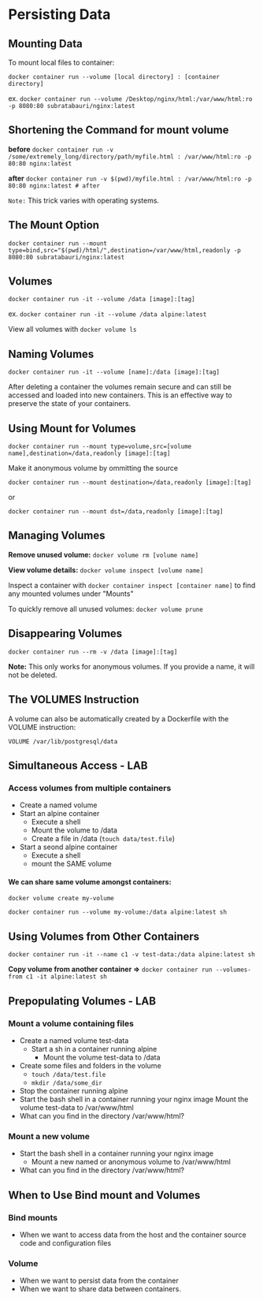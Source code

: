# Persisting Data

## Mounting Data

To mount local files to container:

`docker container run --volume [local directory] : [container directory]`

ex.
`docker container run --volume /Desktop/nginx/html:/var/www/html:ro -p 8080:80 subratabauri/nginx:latest`


## Shortening the Command for mount volume

**before** `docker container run -v /some/extremely_long/directory/path/myfile.html : /var/www/html:ro -p 80:80 nginx:latest`

**after** `docker container run -v $(pwd)/myfile.html : /var/www/html:ro -p 80:80 nginx:latest # after`

`Note:` This trick varies with operating systems.


## The Mount Option

`docker container run --mount type=bind,src="$(pwd)/html/",destination=/var/www/html,readonly -p 8080:80 subratabauri/nginx:latest`


## Volumes

`docker container run -it --volume /data [image]:[tag]`

ex. `docker container run -it --volume /data alpine:latest`

View all volumes with `docker volume ls`


## Naming Volumes

`docker container run -it --volume [name]:/data [image]:[tag]`

After deleting a container the volumes remain secure and can still be accessed and loaded into new containers. This is an effective way to preserve the state of your containers.

## Using Mount for Volumes
`docker container run --mount type=volume,src=[volume name],destination=/data,readonly [image]:[tag]`

Make it anonymous volume by ommitting the source

`docker container run --mount destination=/data,readonly [image]:[tag]`

or

`docker container run --mount dst=/data,readonly [image]:[tag]`


## Managing Volumes

**Remove unused volume:** `docker volume rm [volume name]`

**View volume details:** `docker volume inspect [volume name]`

Inspect a container with `docker container inspect [container name]` to find any mounted volumes under "Mounts"

To quickly remove all unused volumes: `docker volume prune`


## Disappearing Volumes

`docker container run --rm -v /data [image]:[tag]`

**Note:** This only works for anonymous volumes. If you provide a name, it will not be deleted.

## The VOLUMES Instruction

A volume can also be automatically created by a Dockerfile with the VOLUME instruction: 

`VOLUME /var/lib/postgresql/data`


## Simultaneous Access - LAB
### Access volumes from multiple containers
- Create a named volume
- Start an alpine container
  - Execute a shell
  - Mount the volume to /data
  - Create a file in /data (`touch data/test.file`)
- Start a seond alpine container
  - Execute a shell
  - mount the SAME volume

#### We can share same volume amongst containers:

`docker volume create my-volume`

`docker container run --volume my-volume:/data alpine:latest sh`


## Using Volumes from Other Containers

`docker container run -it --name c1 -v test-data:/data alpine:latest sh`

**Copy volume from another container =>** `docker container run --volumes-from c1 -it alpine:latest sh`


## Prepopulating Volumes - LAB
### Mount a volume containing files
- Create a named volume test-data
  - Start a sh in a container running alpine
    - Mount the volume test-data to /data
- Create some files and folders in the volume
  - `touch /data/test.file`
  - `mkdir /data/some_dir`
- Stop the container running alpine
- Start the bash shell in a container running your nginx image
  Mount the volume test-data to /var/www/html
- What can you find in the directory /var/www/html?

### Mount a new volume
- Start the bash shell in a container running your nginx image
  - Mount a new named or anonymous volume to /var/www/html
- What can you find in the directory /var/www/html?


## When to Use Bind mount and Volumes
### Bind mounts

- When we want to access data from the host and the container source code and configuration files

### Volume

- When we want to persist data from the container
- When we want to share data between containers.
